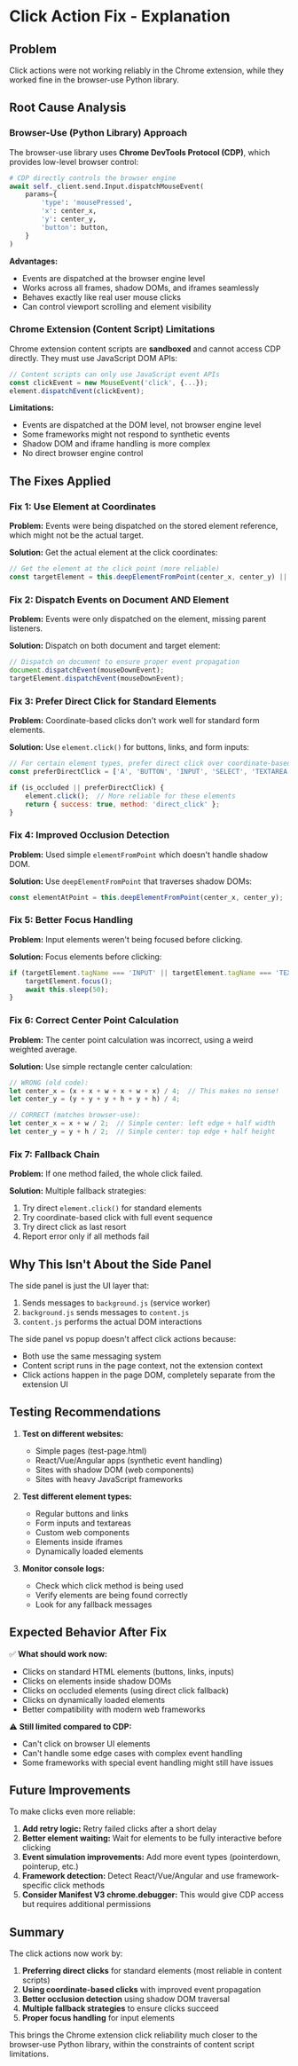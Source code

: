 # Click Action Fix - Explanation

## Problem
Click actions were not working reliably in the Chrome extension, while they worked fine in the browser-use Python library.

## Root Cause Analysis

### Browser-Use (Python Library) Approach
The browser-use library uses **Chrome DevTools Protocol (CDP)**, which provides low-level browser control:

```python
# CDP directly controls the browser engine
await self._client.send.Input.dispatchMouseEvent(
    params={
        'type': 'mousePressed',
        'x': center_x,
        'y': center_y,
        'button': button,
    }
)
```

**Advantages:**
- Events are dispatched at the browser engine level
- Works across all frames, shadow DOMs, and iframes seamlessly
- Behaves exactly like real user mouse clicks
- Can control viewport scrolling and element visibility

### Chrome Extension (Content Script) Limitations
Chrome extension content scripts are **sandboxed** and cannot access CDP directly. They must use JavaScript DOM APIs:

```javascript
// Content scripts can only use JavaScript event APIs
const clickEvent = new MouseEvent('click', {...});
element.dispatchEvent(clickEvent);
```

**Limitations:**
- Events are dispatched at the DOM level, not browser engine level
- Some frameworks might not respond to synthetic events
- Shadow DOM and iframe handling is more complex
- No direct browser engine control

## The Fixes Applied

### Fix 1: Use Element at Coordinates
**Problem:** Events were being dispatched on the stored element reference, which might not be the actual target.

**Solution:** Get the actual element at the click coordinates:
```javascript
// Get the element at the click point (more reliable)
const targetElement = this.deepElementFromPoint(center_x, center_y) || element;
```

### Fix 2: Dispatch Events on Document AND Element
**Problem:** Events were only dispatched on the element, missing parent listeners.

**Solution:** Dispatch on both document and target element:
```javascript
// Dispatch on document to ensure proper event propagation
document.dispatchEvent(mouseDownEvent);
targetElement.dispatchEvent(mouseDownEvent);
```

### Fix 3: Prefer Direct Click for Standard Elements
**Problem:** Coordinate-based clicks don't work well for standard form elements.

**Solution:** Use `element.click()` for buttons, links, and form inputs:
```javascript
// For certain element types, prefer direct click over coordinate-based
const preferDirectClick = ['A', 'BUTTON', 'INPUT', 'SELECT', 'TEXTAREA'].includes(tag_name.toUpperCase());

if (is_occluded || preferDirectClick) {
    element.click();  // More reliable for these elements
    return { success: true, method: 'direct_click' };
}
```

### Fix 4: Improved Occlusion Detection
**Problem:** Used simple `elementFromPoint` which doesn't handle shadow DOM.

**Solution:** Use `deepElementFromPoint` that traverses shadow DOMs:
```javascript
const elementAtPoint = this.deepElementFromPoint(center_x, center_y);
```

### Fix 5: Better Focus Handling
**Problem:** Input elements weren't being focused before clicking.

**Solution:** Focus elements before clicking:
```javascript
if (targetElement.tagName === 'INPUT' || targetElement.tagName === 'TEXTAREA') {
    targetElement.focus();
    await this.sleep(50);
}
```

### Fix 6: Correct Center Point Calculation
**Problem:** The center point calculation was incorrect, using a weird weighted average.

**Solution:** Use simple rectangle center calculation:
```javascript
// WRONG (old code):
let center_x = (x + x + w + x + w + x) / 4;  // This makes no sense!
let center_y = (y + y + y + h + y + h) / 4;

// CORRECT (matches browser-use):
let center_x = x + w / 2;  // Simple center: left edge + half width
let center_y = y + h / 2;  // Simple center: top edge + half height
```

### Fix 7: Fallback Chain
**Problem:** If one method failed, the whole click failed.

**Solution:** Multiple fallback strategies:
1. Try direct `element.click()` for standard elements
2. Try coordinate-based click with full event sequence
3. Try direct click as last resort
4. Report error only if all methods fail

## Why This Isn't About the Side Panel

The side panel is just the UI layer that:
1. Sends messages to `background.js` (service worker)
2. `background.js` sends messages to `content.js`
3. `content.js` performs the actual DOM interactions

The side panel vs popup doesn't affect click actions because:
- Both use the same messaging system
- Content script runs in the page context, not the extension context
- Click actions happen in the page DOM, completely separate from the extension UI

## Testing Recommendations

1. **Test on different websites:**
   - Simple pages (test-page.html)
   - React/Vue/Angular apps (synthetic event handling)
   - Sites with shadow DOM (web components)
   - Sites with heavy JavaScript frameworks

2. **Test different element types:**
   - Regular buttons and links
   - Form inputs and textareas
   - Custom web components
   - Elements inside iframes
   - Dynamically loaded elements

3. **Monitor console logs:**
   - Check which click method is being used
   - Verify elements are being found correctly
   - Look for any fallback messages

## Expected Behavior After Fix

✅ **What should work now:**
- Clicks on standard HTML elements (buttons, links, inputs)
- Clicks on elements inside shadow DOMs
- Clicks on occluded elements (using direct click fallback)
- Clicks on dynamically loaded elements
- Better compatibility with modern web frameworks

⚠️ **Still limited compared to CDP:**
- Can't click on browser UI elements
- Can't handle some edge cases with complex event handling
- Some frameworks with special event handling might still have issues

## Future Improvements

To make clicks even more reliable:
1. **Add retry logic:** Retry failed clicks after a short delay
2. **Better element waiting:** Wait for elements to be fully interactive before clicking
3. **Event simulation improvements:** Add more event types (pointerdown, pointerup, etc.)
4. **Framework detection:** Detect React/Vue/Angular and use framework-specific click methods
5. **Consider Manifest V3 chrome.debugger:** This would give CDP access but requires additional permissions

## Summary

The click actions now work by:
1. **Preferring direct clicks** for standard elements (most reliable in content scripts)
2. **Using coordinate-based clicks** with improved event propagation
3. **Better occlusion detection** using shadow DOM traversal
4. **Multiple fallback strategies** to ensure clicks succeed
5. **Proper focus handling** for input elements

This brings the Chrome extension click reliability much closer to the browser-use Python library, within the constraints of content script limitations.
